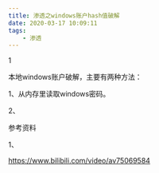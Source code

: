 ```yaml
---
title: 渗透之windows账户hash值破解
date: 2020-03-17 10:09:11
tags:
	- 渗透
---
```


1

本地windows账户破解，主要有两种方法：

1、从内存里读取windows密码。

2、

参考资料

1、

https://www.bilibili.com/video/av75069584

